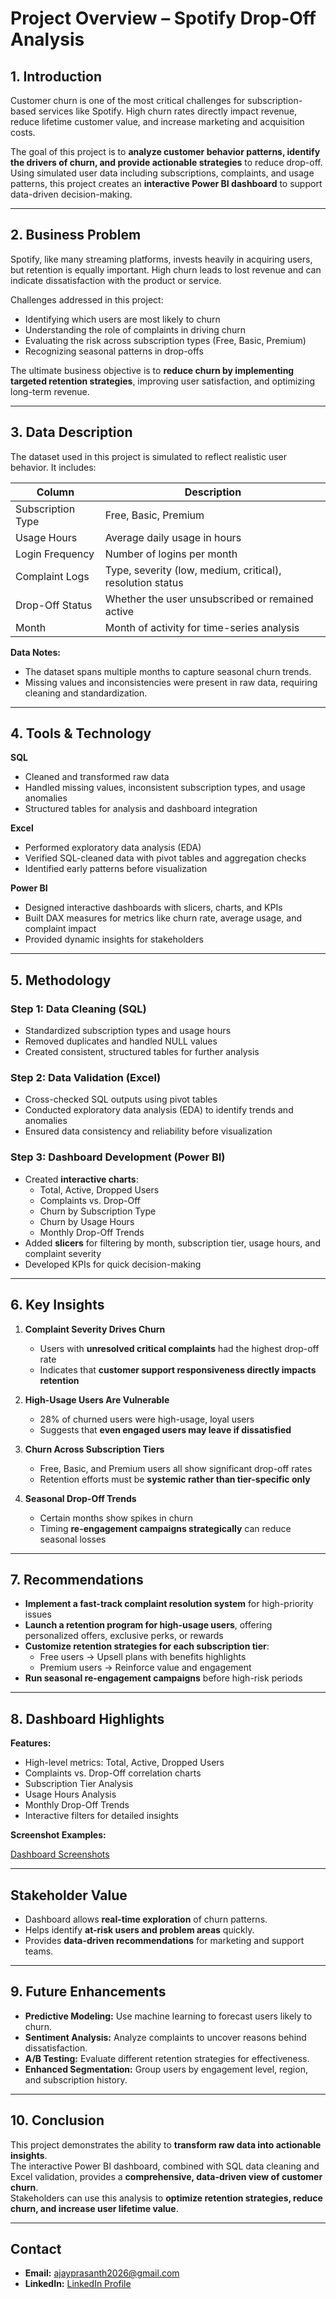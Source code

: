 # Project Overview – Spotify Drop-Off Analysis

## 1. Introduction
Customer churn is one of the most critical challenges for subscription-based services like Spotify. High churn rates directly impact revenue, reduce lifetime customer value, and increase marketing and acquisition costs.  

The goal of this project is to **analyze customer behavior patterns, identify the drivers of churn, and provide actionable strategies** to reduce drop-off. Using simulated user data including subscriptions, complaints, and usage patterns, this project creates an **interactive Power BI dashboard** to support data-driven decision-making.  

---

## 2. Business Problem
Spotify, like many streaming platforms, invests heavily in acquiring users, but retention is equally important. High churn leads to lost revenue and can indicate dissatisfaction with the product or service.  

Challenges addressed in this project:  
- Identifying which users are most likely to churn  
- Understanding the role of complaints in driving churn  
- Evaluating the risk across subscription types (Free, Basic, Premium)  
- Recognizing seasonal patterns in drop-offs  

The ultimate business objective is to **reduce churn by implementing targeted retention strategies**, improving user satisfaction, and optimizing long-term revenue.

---

## 3. Data Description
The dataset used in this project is simulated to reflect realistic user behavior. It includes:

| Column | Description |
|--------|-------------|
| Subscription Type | Free, Basic, Premium |
| Usage Hours | Average daily usage in hours |
| Login Frequency | Number of logins per month |
| Complaint Logs | Type, severity (low, medium, critical), resolution status |
| Drop-Off Status | Whether the user unsubscribed or remained active |
| Month | Month of activity for time-series analysis |

**Data Notes:**  
- The dataset spans multiple months to capture seasonal churn trends.  
- Missing values and inconsistencies were present in raw data, requiring cleaning and standardization.  

---

## 4. Tools & Technology
**SQL**  
- Cleaned and transformed raw data  
- Handled missing values, inconsistent subscription types, and usage anomalies  
- Structured tables for analysis and dashboard integration  

**Excel**  
- Performed exploratory data analysis (EDA)  
- Verified SQL-cleaned data with pivot tables and aggregation checks  
- Identified early patterns before visualization  

**Power BI**  
- Designed interactive dashboards with slicers, charts, and KPIs  
- Built DAX measures for metrics like churn rate, average usage, and complaint impact  
- Provided dynamic insights for stakeholders  

---

## 5. Methodology

### Step 1: Data Cleaning (SQL)
- Standardized subscription types and usage hours  
- Removed duplicates and handled NULL values  
- Created consistent, structured tables for further analysis  

### Step 2: Data Validation (Excel)
- Cross-checked SQL outputs using pivot tables  
- Conducted exploratory data analysis (EDA) to identify trends and anomalies  
- Ensured data consistency and reliability before visualization  

### Step 3: Dashboard Development (Power BI)
- Created **interactive charts**:
  - Total, Active, Dropped Users
  - Complaints vs. Drop-Off
  - Churn by Subscription Type
  - Churn by Usage Hours
  - Monthly Drop-Off Trends  
- Added **slicers** for filtering by month, subscription tier, usage hours, and complaint severity  
- Developed KPIs for quick decision-making  

---

## 6. Key Insights

1. **Complaint Severity Drives Churn**  
   - Users with **unresolved critical complaints** had the highest drop-off rate  
   - Indicates that **customer support responsiveness directly impacts retention**  

2. **High-Usage Users Are Vulnerable**  
   - 28% of churned users were high-usage, loyal users  
   - Suggests that **even engaged users may leave if dissatisfied**  

3. **Churn Across Subscription Tiers**  
   - Free, Basic, and Premium users all show significant drop-off rates  
   - Retention efforts must be **systemic rather than tier-specific only**  

4. **Seasonal Drop-Off Trends**  
   - Certain months show spikes in churn  
   - Timing **re-engagement campaigns strategically** can reduce seasonal losses  

---

## 7. Recommendations

- **Implement a fast-track complaint resolution system** for high-priority issues  
- **Launch a retention program for high-usage users**, offering personalized offers, exclusive perks, or rewards  
- **Customize retention strategies for each subscription tier**:
  - Free users → Upsell plans with benefits highlights  
  - Premium users → Reinforce value and engagement  
- **Run seasonal re-engagement campaigns** before high-risk periods  

---

## 8. Dashboard Highlights

**Features:**  
- High-level metrics: Total, Active, Dropped Users  
- Complaints vs. Drop-Off correlation charts  
- Subscription Tier Analysis  
- Usage Hours Analysis  
- Monthly Drop-Off Trends  
- Interactive filters for detailed insights  

**Screenshot Examples:**

[Dashboard Screenshots](screenshots)

---
## Stakeholder Value
- Dashboard allows **real-time exploration** of churn patterns.  
- Helps identify **at-risk users and problem areas** quickly.  
- Provides **data-driven recommendations** for marketing and support teams.  

---

## 9. Future Enhancements
- **Predictive Modeling:** Use machine learning to forecast users likely to churn.  
- **Sentiment Analysis:** Analyze complaints to uncover reasons behind dissatisfaction.  
- **A/B Testing:** Evaluate different retention strategies for effectiveness.  
- **Enhanced Segmentation:** Group users by engagement level, region, and subscription history.  

---

## 10. Conclusion
This project demonstrates the ability to **transform raw data into actionable insights**.  
The interactive Power BI dashboard, combined with SQL data cleaning and Excel validation, provides a **comprehensive, data-driven view of customer churn**.  
Stakeholders can use this analysis to **optimize retention strategies, reduce churn, and increase user lifetime value**.  

---

## Contact
- **Email:** ajayprasanth2026@gmail.com  
- **LinkedIn:** [LinkedIn Profile](https://www.linkedin.com/in/ajayprasanth1)

